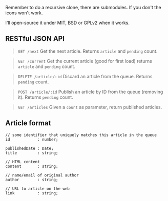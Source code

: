 Remember to do a recursive clone, there are submodules. If you don't the icons won't work.


I'll open-source it under MIT, BSD or GPLv2 when it works.


RESTful JSON API
----------------

> `GET /next`
Get the next article. Returns `article` and `pending` count.

> `GET /current`
Get the current article (good for first load) returns `article` and `pending` count.

> `DELETE /article/:id`
Discard an article from the queue. Returns `pending` count.

> `POST /article/:id`
Publish an article by ID from the queue (removing it). Returns `pending` count.

> `GET /articles`
Given a `count` as parameter, return published articles.


Article format
--------------

	// some identifier that uniquely matches this article in the queue
	id            : number;

	publishedDate : Date;
	title         : string;

	// HTML content
	content       : string;

	// name/email of original author
	author        : string;

	// URL to article on the web
	link          : string;
